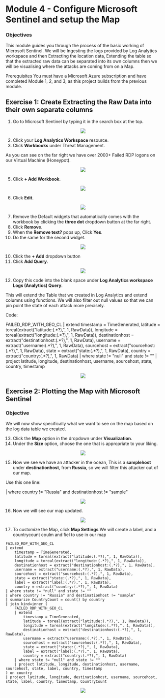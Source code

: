 # Module 4 - Configure Microsoft Sentinel and setup the Map

### Objectives

This module guides you through the process of the basic working of Microsoft Sentinel. We will be Ingesting the logs provided by Log Analytics workspace and then Extracting the location data, Extending the table so that the extracted raw data can be separated into its own columns then we will be visualising where the attacks are coming from on a Map.  

Prerequisites You must have a Microsoft Azure subscription and have completed Module 1, 2, and 3, as this project builds from the previous module.

## Exercise 1: Create Extracting the Raw Data into their own separate columns

1. Go to Microsoft Sentinel by typing it in the search box at the top.

<p align="center">
  <img src="https://i.imgur.com/FQJh7P8.png"/>
</p>

2. Click your <strong>Log Analytics Workspace</strong> resource.
3. Click <strong>Workbooks</strong> under Threat Management.

As you can see on the far right we have over 2000+ Failed RDP logons on our Virtual Machine (Honeypot).

<p align="center">
  <img src="https://i.imgur.com/9kaJ8Js.png"/>
</p>

5. Click <strong>+ Add Workbook</strong>.

<p align="center">
  <img src="https://i.imgur.com/YApNA2R.png"/>
</p>

6. Click <strong>Edit</strong>.

<p align="center">
  <img src="https://i.imgur.com/64st6L8.png"/>
</p>

7. Remove the Default widgets that automatically comes with the workbook by clicking the <strong>three dot</strong> dropdown button at the far right.
8. Click <strong>Remove</strong>.
9. When the <strong>Remove text?</strong> pops up, Click <strong>Yes</strong>. 
10. Do the same for the second widget.

<p align="center">
  <img src="https://i.imgur.com/zqSqfcE.png"/>
</p>

10. Click the <strong>+ Add</strong> dropdown button
11. Click <strong>Add Query</strong>.

<p align="center">
  <img src="https://i.imgur.com/j716LiB.png"/>
</p>

12. Copy this code into the blank space under <strong>Log Analytics workspace Logs (Analytics) Query</strong>.

This will extend the Table that we created in Log Analytics and extend columns using functions. We will also filter out null values so that we can pin point the state of each attack more precisely.

Code:
<p>
FAILED_RDP_WITH_GEO_CL
| extend timestamp = TimeGenerated,
  latitude = toreal(extract("latitude:(.*?),", 1, RawData)),
  longitude = toreal(extract("longitude:(.*?),", 1, RawData)),
  destinationhost = extract("destinationhost:(.*?),", 1, RawData),
  username = extract("username:(.*?),", 1, RawData),
  sourcehost = extract("sourcehost:(.*?),", 1, RawData),
  state = extract("state:(.*?),", 1, RawData),
  country = extract("country:(.*?),", 1, RawData)
| where state != "null" and state != ""
| project latitude, longitude, destinationhost, username, sourcehost, state, country, timestamp
</p>

<p align="center">
  <img src="https://i.imgur.com/uqKp3mU.png"/>
</p>


## Exercise 2: Plotting the Map with Microsoft Sentinel

### Objective

We will now show specifically what we want to see on the map based on the log data table we created.


13. Click the <strong>Map</strong> option in the dropdown under <strong>Visualization</strong>.
14. Under the <strong>Size</strong> option, choose the one that is appropriate to your liking.

<p align="center">
  <img src="https://i.imgur.com/3ky8ZqP.png"/>
</p>

15. Now we see we have an attacker in the ocean, This is a <strong>samplehost</strong> under <strong>destinationhost</strong>, from <strong>Russia</strong>, so we will filter this attacker out of our map.

Use this one line: 
<p>| where country != "Russia" and destinationhost != "sample"</p>

<p align="center">
  <img src="https://i.imgur.com/6FNVX33.png"/>
</p>

16. Now we will see our map updated.

<p align="center">
  <img src="https://i.imgur.com/xca7mHa.png"/>
</p>


17. To customize the Map, click <strong>Map Settings</strong>
We will create a label, and a countrycount coulm and fiel to use in our map

```
FAILED_RDP_WITH_GEO_CL
| extend 
    timestamp = TimeGenerated,
    latitude = toreal(extract("latitude:(.*?),", 1, RawData)),
    longitude = toreal(extract("longitude:(.*?),", 1, RawData)),
    destinationhost = extract("destinationhost:(.*?),", 1, RawData),
    username = extract("username:(.*?),", 1, RawData),
    sourcehost = extract("sourcehost:(.*?),", 1, RawData),
    state = extract("state:(.*?),", 1, RawData),
    label = extract("label:(.*?),", 1, RawData),
    country = extract("country:(.*?),", 1, RawData)
| where state != "null" and state != ""
| where country != "Russia" and destinationhost != "sample"
| summarize CountryCount = count() by country
| join kind=inner (
    FAILED_RDP_WITH_GEO_CL
    | extend 
        timestamp = TimeGenerated,
        latitude = toreal(extract("latitude:(.*?),", 1, RawData)),
        longitude = toreal(extract("longitude:(.*?),", 1, RawData)),
        destinationhost = extract("destinationhost:(.*?),", 1, RawData),
        username = extract("username:(.*?),", 1, RawData),
        sourcehost = extract("sourcehost:(.*?),", 1, RawData),
        state = extract("state:(.*?),", 1, RawData),
        label = extract("label:(.*?),", 1, RawData),
        country = extract("country:(.*?),", 1, RawData)
    | where state != "null" and state != ""
    | project latitude, longitude, destinationhost, username, sourcehost, state, label, country, timestamp
) on country
| project latitude, longitude, destinationhost, username, sourcehost, state, label, country, timestamp, CountryCount
```


<p align="center">
  <img src="https://i.imgur.com/faidQjb.png"/>
</p>


<p align="center">
  <img src=""/>
</p>


<p align="center">
  <img src=""/>
</p>

<p align="center">
  <img src=""/>
</p>

<p align="center">
  <img src=""/>
</p>







